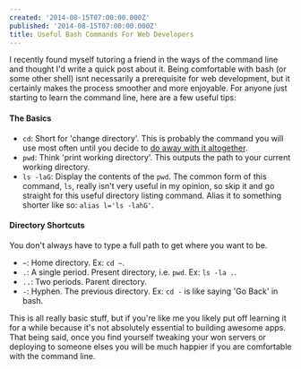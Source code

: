 ```yaml
---
created: '2014-08-15T07:00:00.000Z'
published: '2014-08-15T07:00:00.000Z'
title: Useful Bash Commands For Web Developers
---
```


I recently found myself tutoring a friend in the ways of the command line and thought I'd write a quick post about it. Being comfortable with bash (or some other shell) isnt necessarily a prerequisite for web development, but it certainly makes the process smoother and more enjoyable. For anyone just starting to learn the command line, here are a few useful tips:

#### The Basics

- `cd`: Short for 'change directory'. This is probably the command you will use most often until you decide to [do away with it altogether][autocd].
- `pwd`: Think 'print working directory'. This outputs the path to your current working directory.
- `ls -laG`: Display the contents of the `pwd`. The common form of this command, `ls`, really isn't very useful in my opinion, so skip it and go straight for this useful directory listing command. Alias it to something shorter like so: `alias l='ls -lahG'`.

[autocd]: http://stackoverflow.com/questions/890086/bash-blank-alias-to-cd

#### Directory Shortcuts

You don't always have to type a full path to get where you want to be.

- `~`: Home directory. Ex: `cd ~`.
- `.`: A single period. Present directory, i.e. `pwd`. Ex: `ls -la .`.
- `..`: Two periods. Parent directory.
- `-`: Hyphen. The previous directory. Ex: `cd -` is like saying 'Go Back' in bash.

This is all really basic stuff, but if you're like me you likely put off learning it for a while because it's not absolutely essential to building awesome apps. That being said, once you find yourself tweaking your won servers or deploying to someone elses you will be much happier if you are comfortable with the command line.